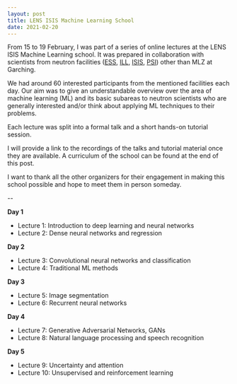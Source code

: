 ```yaml
---
layout: post
title: LENS ISIS Machine Learning School
date: 2021-02-20
---
```


From 15 to 19 February, I was part of a series of online lectures at the LENS ISIS Machine Learning school.
It was prepared in collaboration with scientists from neutron facilities ([ESS](https://europeanspallationsource.se/), [ILL](https://www.ill.eu/), [ISIS](https://www.isis.stfc.ac.uk/), [PSI](https://www.psi.ch/en/)) other than MLZ at Garching.

We had around 60 interested participants from the mentioned facilities each day.
Our aim was to give an understandable overview over the area of machine learning (ML) and its basic subareas to neutron scientists who are generally interested and/or think about applying ML techniques to their problems.

Each lecture was split into a formal talk and a short hands-on tutorial session.
<!--The recordings of the talks can be accessed at []() and tutorial material can be downloaded from []().-->
I will provide a link to the recordings of the talks and tutorial material once they are available.
A curriculum of the school can be found at the end of this post.

I want to thank all the other organizers for their engagement in making this school possible and hope to meet them in person someday.

--

**Day 1**
* Lecture 1: Introduction to deep learning and neural networks
* Lecture 2: Dense neural networks and regression 

**​​Day 2**
* Lecture 3: Convolutional neural networks and classification
* Lecture 4: Traditional ML methods

**Day 3**
* Lecture 5: Image segmentation
* Lecture 6: Recurrent neural networks

**Day 4**
* Lecture 7: Generative Adversarial Networks​, GANs
* Lecture 8: Natural language processing and speech recognition

**Day 5**
* Lecture 9: Uncertainty and attention
* Lecture 10: Unsupervised and reinforcement learning

